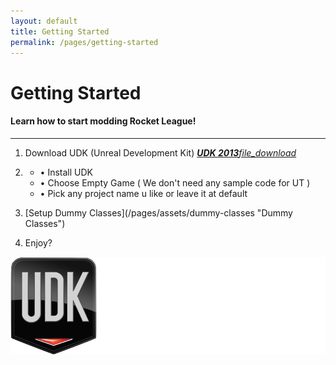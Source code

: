 ```yaml
---
layout: default
title: Getting Started
permalink: /pages/getting-started
---
```

# Getting Started

#### Learn how to start modding Rocket League!

---

1. Download UDK (Unreal Development Kit) <a id="download-source" class="btn waves-effect waves-light" href="https://drive.google.com/open?id=1JOnd0cOk9CWoj6ZENDLnosK4g-5Y9Eru" target="_blank">***UDK 2013***<i class="material-icons right">file_download</i></a>

2.  - &bull; Install UDK
    - &bull; Choose Empty Game ( We don't need any sample code for UT )
    - &bull; Pick any project name u like or leave it at default

3. <p></p> [Setup Dummy Classes](/pages/assets/dummy-classes "Dummy Classes") 
4. Enjoy?


![Unreal Development Kit](/assets/img/udk-logo.png "Unreal Development Kit")